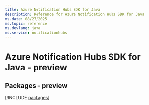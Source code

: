 ```yaml
---
title: Azure Notification Hubs SDK for Java
description: Reference for Azure Notification Hubs SDK for Java
ms.date: 08/27/2025
ms.topic: reference
ms.devlang: java
ms.service: notificationhubs
---
```

# Azure Notification Hubs SDK for Java - preview
## Packages - preview
[!INCLUDE [packages](notification-hubs-index.md)]